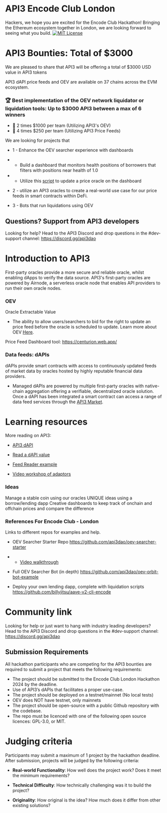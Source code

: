 # API3 Encode Club London
Hackers, we hope you are excited for the Encode Club Hackathon! Bringing the Ethereum ecosystem together in London, we are looking forward to seeing what you build.
[![MIT License](https://img.shields.io/badge/License-MIT-green.svg)](https://choosealicense.com/licenses/mit/)

# API3 Bounties: Total of $3000 
We are pleased to share that API3 will be offering a total of $3000 USD value in API3 tokens

API3 dAPI price feeds and OEV are available on 37 chains across the EVM ecosystem.

### :trophy: Best implementation of the OEV network liquidator or liquidation tools: Up to $3000 API3 between a max of 6 winners 

- 🥇 2 times $1000 per team (Utilizing API3's OEV)
- 🥈 4 times $250 per team (Utilizing API3 Price Feeds)

We are looking for projects that
- 1 - Enhance the OEV searcher experience with dashboards
- - Build a dashboard that monitors health positions of borrowers that filters with positions near health of 1.0
- - Utilize this [script](https://github.com/api3dao/oev-searcher-starter) to update a price oracle on the dashboard
- 2 -  utilize an API3 oracles to create a real-world use case for our price feeds in smart contracts within DeFi.

- 3 - Bots that run liquidations using OEV


## Questions? Support from API3 developers

Looking for help? Head to the API3 Discord and drop questions in the #dev-support channel: https://discord.gg/api3dao

# Introduction to API3
First-party oracles provide a more secure and reliable oracle, whilst enabling dApps to verify the data source. API3's first-party oracles are powered by Airnode, a serverless oracle node that enables API providers to run their own oracle nodes.

### OEV
Oracle Extractable Value

- The ability to allow users/searchers to bid for the right to update an price feed before the oracle is scheduled to update.
Learn more about OEV [Here](https://docs.api3.org/reference/oev-network/).

Price Feed Dashboard tool: https://centurion.web.app/


### Data feeds: dAPIs
dAPIs provide smart contracts with access to continuously updated feeds of market data by oracles hosted by highly reputable financial data providers.

- Managed dAPIs are powered by multiple first-party oracles with native-chain aggregation offering a verifiable, decentralized oracle solution.
Once a dAPI has been integrated a smart contract can access a range of data feed services through the [API3 Market](https://market.api3.org/dapis).

# Learning resources 

More reading on API3:

- [API3 dAPI](https://docs.api3.org/guides/dapis/)
- [Read a dAPI value](https://docs.api3.org/guides/dapis/subscribing-to-dapis/)
- [Feed Reader example](https://github.com/api3-ecosystem/api3-dapi-workshop)

- [Video workshop of adaptors](https://www.youtube.com/live/1_qKvEYHk0I?si=W8UAgChwpPn7CPew&t=1619)

### Ideas
Manage a stable coin using our oracles
UNIQUE ideas using a borrow/lending dapp
Creative dashboards to keep track of onchain and offchain prices and compare the difference

### References For Encode Club - London

Links to different repos for examples and help.

- OEV Searcher Starter Repo
https://github.com/api3dao/oev-searcher-starter

- - [Video walkthrough](https://www.youtube.com/watch?v=m-xJQO4mS6s&t=124s)

- Full OEV Searcher Bot (in depth)
https://github.com/api3dao/oev-orbit-bot-example

- Deploy your own lending dapp, complete with liquidation scripts
https://github.com/billyjitsu/aave-v2-cli-encode

# Community link

Looking for help or just want to hang with industry leading developers? Head to the API3 Discord and drop questions in the #dev-support channel: https://discord.gg/api3dao

## Submission Requirements

All hackathon participants who are competing for the API3 bounties are required to submit a project that meets the following requirements:

- The project should be submitted to the Encode Club London Hackathon 2024 by the deadline.
- Use of API3’s dAPIs that facilitates a proper use-case.
- The project should be deployed on a testnet/mainnet (No local tests)
- OEV does NOT have testnet, only mainnets
- The project should be open-source with a public Github repository with the codebase. 
- The repo must be licenced with one of the following open source licences: GPL-3.0, or MIT.

# Judging criteria
Participants may submit a maximum of 1 project by the hackathon deadline. After submission, projects will be judged by the following criteria:

- **Real-world Functionality**: How well does the project work? Does it meet the minimum requirements?

- **Technical Difficulty**: How technically challenging was it to build the project?

- **Originality**: How original is the idea? How much does it differ from other existing solutions?
